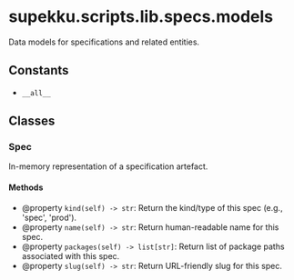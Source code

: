 # supekku.scripts.lib.specs.models

Data models for specifications and related entities.

## Constants

- `__all__`

## Classes

### Spec

In-memory representation of a specification artefact.

#### Methods

- @property `kind(self) -> str`: Return the kind/type of this spec (e.g., 'spec', 'prod').
- @property `name(self) -> str`: Return human-readable name for this spec.
- @property `packages(self) -> list[str]`: Return list of package paths associated with this spec.
- @property `slug(self) -> str`: Return URL-friendly slug for this spec.
